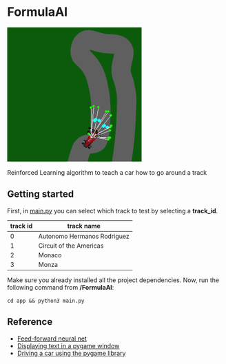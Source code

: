 # FormulaAI

![Formula AI](/assets/formulaAI-thumbnail.png "Formula AI")

Reinforced Learning algorithm to teach a car how to go around a track

## Getting started

First, in [main.py](app/main.py) you can select which track to test by selecting a **track_id**.

| **track id**  | **track name**               |
|-------------- |----------------------------- |
| 0             | Autonomo Hermanos Rodriguez  |
| 1             | Circuit of the Americas      |
| 2             | Monaco                       |
| 3             | Monza                        |

Make sure you already installed all the project dependencies. Now, run the following command from **/FormulaAI**:

```{python}
cd app && python3 main.py
```

## Reference

- [Feed-forward neural net](https://github.com/codewmax/DriveAI/blob/master/main.py)
- [Displaying text in a pygame window](https://stackoverflow.com/questions/20842801/how-to-display-text-in-pygame)
- [Driving a car using the pygame library](https://www.youtube.com/watch?v=V_B5ZCli-rA&list=RDCMUC4JX40jDee_tINbkjycV4Sg&index=3&ab_channel=TechWithTim)
